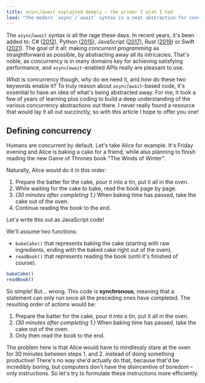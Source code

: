 ```yaml
---
title: async/await explained deeply – the primer I wish I had
lead: "The modern `async`/`await` syntax is a neat abstraction for concurrent programming – but without knowledge of what exactly is being abstracted away, it's hard to truly reason about and fully leverage concurrency. This post explains is it all, in six flavors: JS, Python, Rust, Swift, C#, and Go."
---
```


The `async`/`await` syntax is all the rage these days. In recent years, it's been added to: C# ([2012](https://devblogs.microsoft.com/dotnet/async-in-4-5-worth-the-await/)), Python ([2015](https://www.python.org/dev/peps/pep-0492/)), JavaScript ([2017](https://262.ecma-international.org/8.0/#sec-async-function-definitions)), Rust ([2019](https://blog.rust-lang.org/2019/11/07/Async-await-stable.html)) or Swift ([2021](https://github.com/apple/swift-evolution/blob/main/proposals/0296-async-await.md)). The goal of it all: making _concurrent programming_ as straightforward as possible, by abstracting away all its intricacies. That's noble, as concurrency is in many domains key for achieving satisfying performance, and `async`/`await`-enabled APIs really are pleasant to use.

_What_ is concurrency though, _why_ do we need it, and _how_ do these two keywords enable it? To truly reason about `async`/`await`-based code, it's essential to have an idea of what's being abstracted away. For me, it took a few of years of learning plus coding to build a deep understanding of the various concurrency abstractions out there. I never really found a resource that would lay it all out succinctly, so with this article I hope to offer you one!

## Defining concurrency

Humans are concurrent by default. Let's take Alice for example. It's Friday evening and Alice is baking a cake for a friend, while also planning to finish reading the new Game of Thrones book "The Winds of Winter".

Naturally, Alice would do it in this order:

1. Prepare the batter for the cake, pour it into a tin, put it all in the oven.
2. While waiting for the cake to bake, read the book page by page.
3. _(30 minutes after completing 1.)_ When baking time has passed, take the cake out of the oven.
4. Continue reading the book to the end.

Let's write this out as JavaScript code!

We'll assume two functions:

-   `bakeCake()` that represents baking the cake (starting with raw ingredients, ending with the baked cake right out of the oven).
-   `readBook()` that represents reading the book (until it's finished of course).

```javascript
bakeCake()
readBook()
```

So simple! But… wrong. This code is **synchronous**, meaning that a statement can only run once all the preceding ones have completed. The resulting order of actions would be:

1. Prepare the batter for the cake, pour it into a tin, put it all in the oven.
2. _(30 minutes after completing 1.)_ When baking time has passed, take the cake out of the oven.
3. Only then read the book to the end.

The problem here is that Alice would have to mindlessly stare at the oven for 30 minutes between steps 1. and 2. instead of doing something productive! There's no way she'd actually do that, because that'd be incredibly boring, but computers don't have the disincentive of boredom – only instructions. So let's try to formulate these instructions more efficiently.
